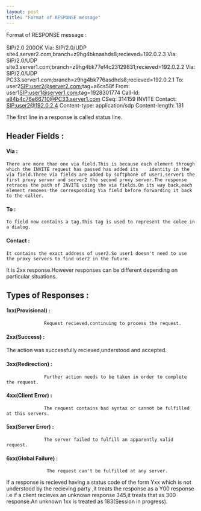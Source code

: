 ```yaml
---
layout: post
title: "Format of RESPONSE message"
---
```




Format of RESPONSE message :
<br>
<br>
SIP/2.0 200OK
Via: SIP/2.0/UDP site4.server2.com;branch=z9hg4bknashds8;recieved=192.0.2.3
Via: SIP/2.0/UDP site3.server1.com;branch=z9hg4bk77ef4c23129831;recieved=192.0.2.2
Via: SIP/2.0/UDP PC33.server1.com;branch=z9hg4bk776asdhds8;recieved=192.0.2.1
To: user2<SIP:user2@server2.com>;tag=a6cs58f
From: user1<SIP:user1@server1.com>;tag=1928301774
Call-Id: a84b4c76e66710@PC33.server1.com
CSeq: 314159 INVITE
Contact: <SIP:user2@192.0.2.4>
Content-type: application/sdp
Content-length: 131

The first line in a response is called status line.

<h2>Header Fields :</h2>
<h4>Via :</h4>

    There are more than one via field.This is because each element through which the INVITE request has passed has added its    identity in the via field.Three via fields are added by softphone of user1,server1 the first proxy server and server2 the second proxy server.The response retraces the path of INVITE using the via fields.On its way back,each element removes the corresponding Via field before forwarding it back to the caller.
    
<h4>To :</h4>

    To field now contains a tag.This tag is used to represent the colee in a dialog.
    
<h4>Contact :</h4>

    It contains the exact address of user2.So user1 doesn't need to use the proxy servers to find user2 in the future.
    
It is 2xx response.However responses can be different depending on particular situations.

<h2>Types of Responses :</h2>

<h4>1xx(Provisional) :</h4>

                  Request recieved,continuing to process the request.                  
<h4>2xx(Success)     :</h4>
                  The action was successfully recieved,understood and accepted.
                  
<h4>3xx(Redirection)  :</h4>

                  Further action needs to be taken in order to complete the request.
                  
<h4>4xx(Client Error) :</h4>

                  The request contains bad syntax or cannot be fulfilled at this servers.
                  
<h4>5xx(Server Error) :</h4>

                  The server failed to fulfill an apparently valid request.
                  
<h4>6xx(Global Failure) :</h4>

                   The request can't be fulfilled at any server.
                   
If a response is recieved having a status code of the form Yxx which is not understood by the recieving party ,it treats the response
as a Y00 response i.e if a client recieves an unknown response 345,it treats that as 300 response.An unknown 1xx is treated as 
183(Session in progress).
